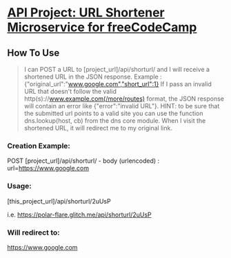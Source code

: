 # [API Project: URL Shortener Microservice for freeCodeCamp](https://www.freecodecamp.org/learn/back-end-development-and-apis/back-end-development-and-apis-projects/url-shortener-microservice)

## How To Use

> I can POST a URL to [project_url]/api/shorturl/ and I will receive a shortened URL in the JSON response. Example : {"original_url":"www.google.com","short_url":1}
> If I pass an invalid URL that doesn't follow the valid http(s)://www.example.com(/more/routes) format, the JSON response will contain an error like {"error":"invalid URL"}. HINT: to be sure that the submitted url points to a valid site you can use the function dns.lookup(host, cb) from the dns core module.
> When I visit the shortened URL, it will redirect me to my original link.

### Creation Example:

POST [project_url]/api/shorturl/ - body (urlencoded) : url=https://www.google.com

### Usage:

[this_project_url]/api/shorturl/2uUsP

i.e. https://polar-flare.glitch.me/api/shorturl/2uUsP

### Will redirect to:

https://www.google.com